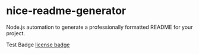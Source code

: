 # nice-readme-generator
Node.js automation to generate a professionally formatted README for your project.

Test Badge
[license badge](https://img.shields.io/badge/license-MIT-brightgreen)
